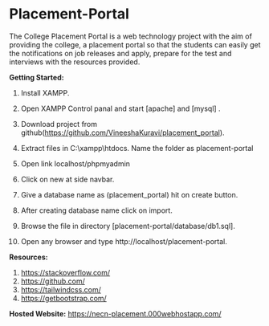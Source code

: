 # Placement-Portal

The College Placement Portal is a web technology project with the aim of providing the college, a placement portal so that the students can easily get the notifications on job releases and apply, prepare for the test and interviews with the resources provided.

**Getting Started:**

1. Install XAMPP.

2. Open XAMPP Control panal and start [apache] and [mysql] .

3. Download project from github(https://github.com/VineeshaKuravi/placement_portal).

4. Extract files in C:\xampp\htdocs. Name the folder as placement-portal

5. Open link localhost/phpmyadmin

6. Click on new at side navbar.

7. Give a database name as (placement_portal) hit on create button.

8. After creating database name click on import.

9. Browse the file in directory [placement-portal/database/db1.sql].

10. Open any browser and type http://localhost/placement-portal.


**Resources:**

1. https://stackoverflow.com/  <br/>
2. https://github.com/<br/>
3. https://tailwindcss.com/<br/>
4. https://getbootstrap.com/

**Hosted Website:** https://necn-placement.000webhostapp.com/
